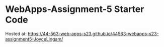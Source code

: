 # WebApps-Assignment-5 Starter Code
Hosted at: <https://44-563-web-apps-s23.github.io/44563-webapps-s23-assignment5-JoyceLingam/>